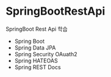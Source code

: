 # SpringBootRestApi
SpringBoot Rest Api 학습

-   Spring Boot
-   Spring Data JPA
-   Spring Security OAuath2
-   Spring HATEOAS
-   Spring REST Docs
